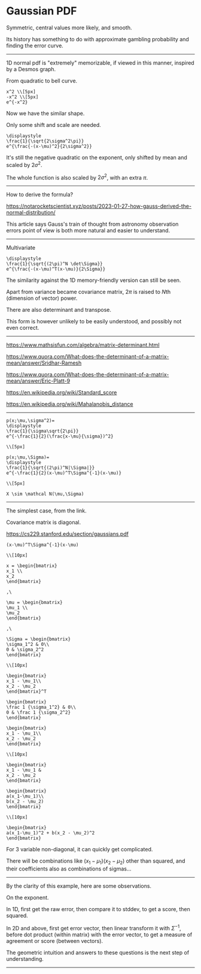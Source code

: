# Gaussian PDF

Symmetric,
central values more likely,
and smooth.

Its history has something to do
with approximate gambling probability
and finding the error curve.

---

1D normal pdf is "extremely" memorizable,
if viewed in this manner,
inspired by a Desmos graph.

From quadratic to bell curve.

```meth
x^2 \\[5px]
-x^2 \\[5px]
e^{-x^2}
```

Now we have the similar shape.

Only some shift and scale are needed.

```meth
\displaystyle
\frac{1}{\sqrt{2\sigma^2\pi}}
e^{\frac{-(x-\mu)^2}{2\sigma^2}}
```

It's still the negative quadratic
on the exponent,
only shifted by mean
and scaled by $2\sigma^2$.

The whole function
is also scaled by $2\sigma^2$,
with an extra $\pi$.

---

How to derive the formula?

https://notarocketscientist.xyz/posts/2023-01-27-how-gauss-derived-the-normal-distribution/

This article says
Gauss's train of thought
from astronomy observation errors
point of view
is both more natural and easier to understand.

---

Multivariate

```meth
\displaystyle
\frac{1}{\sqrt{(2\pi)^N \det\Sigma}}
e^{\frac{-(x-\mu)^T(x-\mu)}{2\Sigma}}
```

The similarity against
the 1D memory-friendly version
can still be seen.

Apart from variance became covariance matrix,
$2\pi$ is raised to
$N$th (dimension of vector) power.

There are also determinant and transpose.

This form is however
unlikely to be easily understood,
and possibly not even correct.

---

https://www.mathsisfun.com/algebra/matrix-determinant.html

https://www.quora.com/What-does-the-determinant-of-a-matrix-mean/answer/Sridhar-Ramesh

https://www.quora.com/What-does-the-determinant-of-a-matrix-mean/answer/Eric-Platt-9

https://en.wikipedia.org/wiki/Standard_score

https://en.wikipedia.org/wiki/Mahalanobis_distance

---

```meth
p(x;\mu,\sigma^2)=
\displaystyle
\frac{1}{\sigma\sqrt{2\pi}}
e^{-\frac{1}{2}(\frac{x-\mu}{\sigma})^2}

\\[5px]

p(x;\mu,\Sigma)=
\displaystyle
\frac{1}{\sqrt{(2\pi)^N|\Sigma|}}
e^{-\frac{1}{2}(x-\mu)^T\Sigma^{-1}(x-\mu)}

\\[5px]

X \sim \mathcal N(\mu,\Sigma)
```

---

The simplest case, from the link.

Covariance matrix is diagonal.

https://cs229.stanford.edu/section/gaussians.pdf

```meth
(x-\mu)^T\Sigma^{-1}(x-\mu)

\\[10px]

x = \begin{bmatrix}
x_1 \\
x_2
\end{bmatrix}

,\

\mu = \begin{bmatrix}
\mu_1 \\
\mu_2
\end{bmatrix}

,\

\Sigma = \begin{bmatrix}
\sigma_1^2 & 0\\
0 & \sigma_2^2
\end{bmatrix}

\\[10px]

\begin{bmatrix}
x_1 - \mu_1\\
x_2 - \mu_2
\end{bmatrix}^T

\begin{bmatrix}
\frac 1 {\sigma_1^2} & 0\\
0 & \frac 1 {\sigma_2^2}
\end{bmatrix}

\begin{bmatrix}
x_1 - \mu_1\\
x_2 - \mu_2
\end{bmatrix}

\\[10px]

\begin{bmatrix}
x_1 - \mu_1 &
x_2 - \mu_2
\end{bmatrix}

\begin{bmatrix}
a(x_1-\mu_1)\\
b(x_2 - \mu_2)
\end{bmatrix}

\\[10px]

\begin{bmatrix}
a(x_1-\mu_1)^2 + b(x_2 - \mu_2)^2
\end{bmatrix}
```

For 3 variable non-diagonal,
it can quickly get complicated.

There will be combinations like
$(x_1-\mu_1)(x_2-\mu_2)$
other than squared,
and their coefficients
also as combinations of sigmas...

---

By the clarity of this example,
here are some observations.

On the exponent.

In 1D,
first get the raw error,
then compare it to stddev,
to get a score,
then squared.

In 2D and above,
first get error vector,
then linear transform it with $\Sigma^{-1}$,
before dot product (within matrix)
with the error vector,
to get a measure of agreement or score (between vectors).

The geometric intuition
and answers to these questions
is the next step of understanding.

---

<link rel="stylesheet" href="https://cdn.jsdelivr.net/npm/katex@0.16.10/dist/katex.min.css" integrity="sha384-wcIxkf4k558AjM3Yz3BBFQUbk/zgIYC2R0QpeeYb+TwlBVMrlgLqwRjRtGZiK7ww" crossorigin="anonymous">
<script defer src="https://cdn.jsdelivr.net/npm/katex@0.16.10/dist/katex.min.js" integrity="sha384-hIoBPJpTUs74ddyc4bFZSM1TVlQDA60VBbJS0oA934VSz82sBx1X7kSx2ATBDIyd" crossorigin="anonymous"></script>
<script src="https://cainy19com.github.io/katex/format.js"><script>

